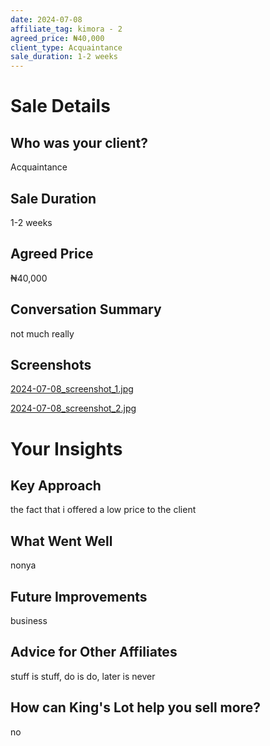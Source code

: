 ```yaml
---
date: 2024-07-08
affiliate_tag: kimora - 2
agreed_price: ₦40,000
client_type: Acquaintance
sale_duration: 1-2 weeks
---
```


# Sale Details

## Who was your client?
Acquaintance

## Sale Duration
1-2 weeks

## Agreed Price
₦40,000

## Conversation Summary
not much really

## Screenshots
[2024-07-08_screenshot_1.jpg](kimora_2/screenshots/2024-07-08_screenshot_1.jpg)

[2024-07-08_screenshot_2.jpg](kimora_2/screenshots/2024-07-08_screenshot_2.jpg)


# Your Insights

## Key Approach
the fact that i offered a low price to the client

## What Went Well
nonya

## Future Improvements
business

## Advice for Other Affiliates
stuff is stuff, do is do, later is never

## How can King's Lot help you sell more?
no

